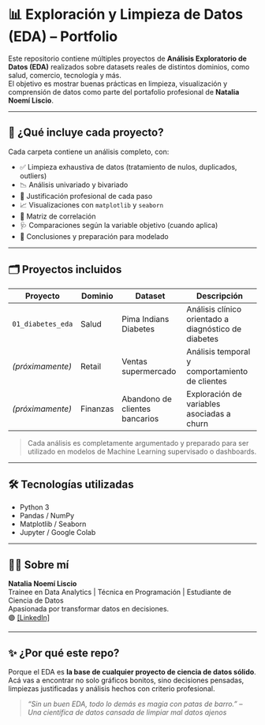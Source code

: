 # 📊 Exploración y Limpieza de Datos (EDA) – Portfolio

Este repositorio contiene múltiples proyectos de **Análisis Exploratorio de Datos (EDA)** realizados sobre datasets reales de distintos dominios, como salud, comercio, tecnología y más.  
El objetivo es mostrar buenas prácticas en limpieza, visualización y comprensión de datos como parte del portafolio profesional de **Natalia Noemí Liscio**.

---

## 🧠 ¿Qué incluye cada proyecto?

Cada carpeta contiene un análisis completo, con:

- ✅ Limpieza exhaustiva de datos (tratamiento de nulos, duplicados, outliers)
- 📉 Análisis univariado y bivariado
- 🧼 Justificación profesional de cada paso
- 📈 Visualizaciones con `matplotlib` y `seaborn`
- 🔗 Matriz de correlación
- 🩺 Comparaciones según la variable objetivo (cuando aplica)
- 📂 Conclusiones y preparación para modelado

---

## 🗂️ Proyectos incluidos

| Proyecto | Dominio | Dataset | Descripción |
|---------|---------|---------|-------------|
| `01_diabetes_eda` | Salud | Pima Indians Diabetes | Análisis clínico orientado a diagnóstico de diabetes |
| *(próximamente)* | Retail | Ventas supermercado | Análisis temporal y comportamiento de clientes |
| *(próximamente)* | Finanzas | Abandono de clientes bancarios | Exploración de variables asociadas a churn |

> Cada análisis es completamente argumentado y preparado para ser utilizado en modelos de Machine Learning supervisado o dashboards.

---

## 🛠️ Tecnologías utilizadas

- Python 3
- Pandas / NumPy
- Matplotlib / Seaborn
- Jupyter / Google Colab

---

## 👩‍💻 Sobre mí

**Natalia Noemí Liscio**  
Trainee en Data Analytics | Técnica en Programación | Estudiante de Ciencia de Datos  
Apasionada por transformar datos en decisiones.  
🟣 [[LinkedIn]](https://www.linkedin.com/in/natalialiscio/)

---

## ✨ ¿Por qué este repo?

Porque el EDA es **la base de cualquier proyecto de ciencia de datos sólido**. Acá vas a encontrar no solo gráficos bonitos, sino decisiones pensadas, limpiezas justificadas y análisis hechos con criterio profesional.

> *“Sin un buen EDA, todo lo demás es magia con patas de barro.” – Una científica de datos cansada de limpiar mal datos ajenos*


